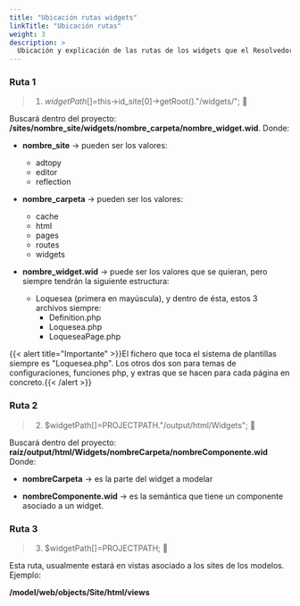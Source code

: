 ```yaml
---
title: "Ubicación rutas widgets"
linkTitle: "Ubicación rutas"
weight: 3
description: >
  Ubicación y explicación de las rutas de los widgets que el Resolvedor hace para funcionar el sistema de plantillas.
---
```



### Ruta 1

> 1. $widgetPath[]=$this->id_site[0]->getRoot()."/widgets/"; :file_folder:

Buscará dentro del proyecto: **/sites/nombre_site/widgets/nombre_carpeta/nombre_widget.wid**.  Donde:

* **nombre_site** -> pueden ser los valores:
    * adtopy
    * editor
    * reflection

* **nombre_carpeta** -> pueden ser los valores:
    * cache
    * html
    * pages
    * routes
    * widgets

* **nombre_widget.wid** -> puede ser los valores que se quieran, pero siempre tendrán la siguiente estructura:
    * Loquesea (primera en mayúscula), y dentro de ésta, estos 3 archivos siempre:
        * Definition.php
        * Loquesea.php
        * LoqueseaPage.php

{{< alert title="Importante" >}}El fichero que toca el sistema de plantillas siempre es "Loquesea.php".  Los otros dos son para temas de configuraciones, funciones php, y extras que se hacen para cada página en concreto.{{< /alert >}}


### Ruta 2

> 2. $widgetPath[]=PROJECTPATH."/output/html/Widgets";   :file_folder:

Buscará dentro del proyecto: **raíz/output/html/Widgets/nombreCarpeta/nombreComponente.wid** Donde:

* **nombreCarpeta** -> es la parte del widget a modelar

* **nombreComponente.wid** -> es la semántica que tiene un componente asociado a un widget.


### Ruta 3

> 3. $widgetPath[]=PROJECTPATH; :file_folder:

Esta ruta, usualmente estará en vistas asociado a los sites de los modelos. Ejemplo:

**/model/web/objects/Site/html/views**

